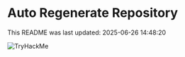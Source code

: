 # Auto Regenerate Repository

This README was last updated: 2025-06-26 14:48:20

 ![TryHackMe](https://tryhackme.com/badge/533634)